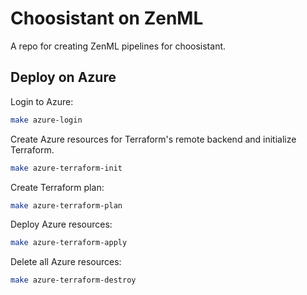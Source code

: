 # Choosistant on ZenML

A repo for creating ZenML pipelines for choosistant.

## Deploy on Azure

Login to Azure:

```bash
make azure-login
```

Create Azure resources for Terraform's remote backend and initialize Terraform.

```bash
make azure-terraform-init
```

Create Terraform plan:

```bash
make azure-terraform-plan
```

Deploy Azure resources:

```bash
make azure-terraform-apply
```

Delete all Azure resources:

```bash
make azure-terraform-destroy
```
